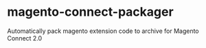 # magento-connect-packager
Automatically pack magento extension code to archive for Magento Connect 2.0

